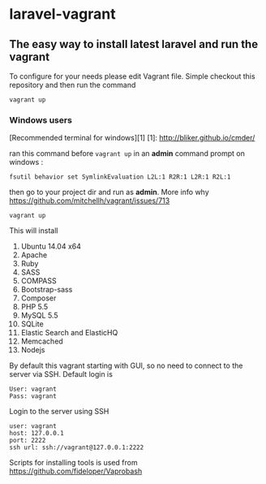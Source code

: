 # laravel-vagrant

## The easy way to install latest laravel and run the vagrant

To configure for your needs please edit Vagrant file.
Simple checkout this repository and then run the command

```vagrant up```

### Windows users
 [Recommended terminal for windows][1]
 [1]: http://bliker.github.io/cmder/

ran this command before ```vagrant up``` in an **admin** command prompt on windows :

```
fsutil behavior set SymlinkEvaluation L2L:1 R2R:1 L2R:1 R2L:1
```

then go to your project dir and run as **admin**. More info why https://github.com/mitchellh/vagrant/issues/713

```
vagrant up
```

This will install
  1. Ubuntu 14.04 x64
  1. Apache
  1. Ruby
  1. SASS
  1. COMPASS
  1. Bootstrap-sass
  1. Composer
  1. PHP 5.5
  1. MySQL 5.5
  1. SQLite
  1. Elastic Search and ElasticHQ
  1. Memcached
  1. Nodejs
  
By default this vagrant starting with GUI, so no need to connect to the server via SSH. Default login is 

```
User: vagrant
Pass: vagrant
```
Login to the server using SSH

```
user: vagrant
host: 127.0.0.1
port: 2222
ssh url: ssh://vagrant@127.0.0.1:2222
```

Scripts for installing tools is used from https://github.com/fideloper/Vaprobash
